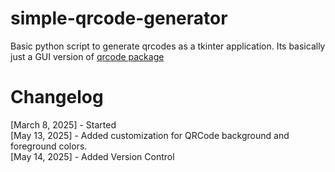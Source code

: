 # simple-qrcode-generator
Basic python script to generate qrcodes as a tkinter application.
Its basically just a GUI version of [qrcode package](https://pypi.org/project/qrcode/)
# Changelog
[March 8, 2025] - Started<br>
[May 13, 2025] - Added customization for QRCode background and foreground colors.<br>
[May 14, 2025] - Added Version Control

